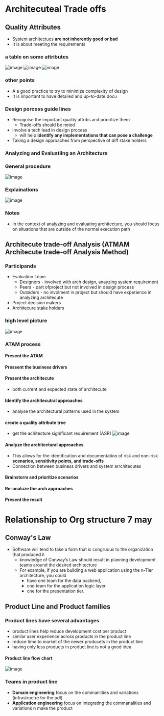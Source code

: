 
# Architecuteal Trade offs
## Quality Attributes
* System architectues **are not inherently good or bad**
* It is about meeting the requirements
### a table on some attributes
![image](https://github.com/ronitwilson/system-design/assets/9934360/d3277e0c-5f0f-4ee7-bdea-3a92135458c1)
![image](https://github.com/ronitwilson/system-design/assets/9934360/a6e398d9-6ab0-4705-822e-9511126677ad)
![image](https://github.com/ronitwilson/system-design/assets/9934360/97726100-8799-4db2-8c62-76454d590786)
### other points
* A a good practice to try to minimize complexity of design
* It is important to have detailed and up-to-date docu
### Design porcess guide lines
* Recognise the important quality attribs and prioritize them
    * Trade-offs should be noted
* involve a tech lead in design process
    * will help **identify any implementations that can pose a challenge**
* Taking a design approaches from perspective of diff stake holders

### Analyzing and Evaluatiing an Architecture
### General procedure
![image](https://github.com/ronitwilson/system-design/assets/9934360/6cba2457-8db6-491f-8389-8b6996bbcf49)


### Explainations
![image](https://github.com/ronitwilson/system-design/assets/9934360/ce711afb-84b4-469d-9b68-35e5c3c40243)

### Notes
* In the context of analyzing and evaluating architecture, you should focus on situations that are outside of the normal execution path

## Architecute trade-off Analysis (ATMAM Architecute trade-off Analysis Method)
### Participands
* Evaluation Team
    * Designers - involved with arch design, anayzing system requirement
    * Peers - part ofproject but not involved in design process
    * Outsiders - no involment in project but should have experience in analyzing architecute 
 * Project decision makers
 * Architecure stake holders
### high level picture
![image](https://github.com/ronitwilson/system-design/assets/9934360/f299c824-7d37-4e8a-a0ee-d156d8bdf5b8)

### ATAM process
#### Present the ATAM
#### Pressent the business drivers
#### Present the architecute
* both current and expected state of architecute
#### Identify the architecutral approaches
* analyse the architectural patterns used in the system
#### create a quality attribute tree
* get the achitecture significant requirement (ASR)
![image](https://github.com/ronitwilson/system-design/assets/9934360/9241387d-d2d0-4385-9950-ffaefd3367df)
#### Analyze the architectural approaches
* This allows for the identification and documentation of risk and non-risk **scenarios, sensitivity points, and trade-offs**
* Connection between business drivers and system arrchitecutes
#### Brainstorm and prioritize scenarios
#### Re-analuze the arch approaches
#### Present the result

# Relationship to Org structure 7 may
## Conway's Law
* Software  will tend to take a form that is congruous to the organization that produced it
    * knowledge of Conway’s Law should result in planning development teams around the desired architecture
    * For example, if you are building a web application using the n-Tier architecture, you could
        * have one team for the data backend,
        * one team for the application logic layer
        *  one for the presentation tier.
## Product Line and Product families
### Product lines have several advantages
* product lines help reduce development cost per product
* similar user experience across products in the product line
* reduce time to market of the newer producets in the product line
* having only less products in product line is not a good idea
#### Product line flow chart 
![image](https://github.com/ronitwilson/system-design/assets/9934360/98d36090-a432-42b9-ba63-60a4b9a02ba3)

### Teams in product line
* **Domain engineering** focus on the commanlities and variations (infrastructre for the pdl)
*  **Application engineering** focus on integrating the commanalities and variations n make the product
